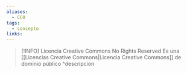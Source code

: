 ```yaml
---
aliases:
  - CC0
tags:
  - concepto
links:
---
```

>[!INFO] Licencia Creative Commons No Rights Reserved
>Es una [[Licencias Creative Commons|Licencia Creative Commons]] de dominio público
^descripcion

